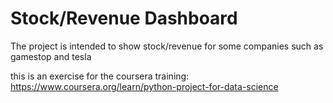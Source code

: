 # Stock/Revenue Dashboard

The project is intended to show stock/revenue for some companies such as gamestop and tesla

this is an exercise for the coursera training: https://www.coursera.org/learn/python-project-for-data-science
